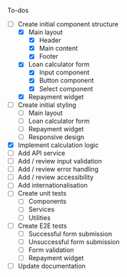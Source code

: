 To-dos

- [ ] Create initial component structure
  - [x] Main layout
    - [x] Header
    - [x] Main content
    - [x] Footer
  - [x] Loan calculator form
    - [x] Input component
    - [x] Button component
    - [x] Select component
  - [x] Repayment widget
- [ ] Create initial styling
  - [ ] Main layout
  - [ ] Loan calculator form
  - [ ] Repayment widget
  - [ ] Responsive design
- [x] Implement calculation logic
- [ ] Add API service
- [ ] Add / review input validation
- [ ] Add / review error handling
- [ ] Add / review accessibility
- [ ] Add internationalisation
- [ ] Create unit tests
  - [ ] Components
  - [ ] Services
  - [ ] Utilities
- [ ] Create E2E tests
  - [ ] Successful form submission
  - [ ] Unsuccessful form submission
  - [ ] Form validation
  - [ ] Repayment widget
- [ ] Update documentation

